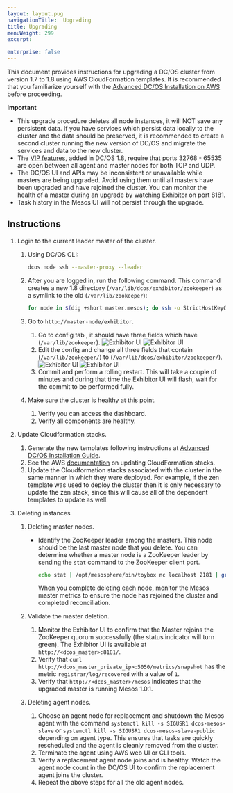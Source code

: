 ```yaml
---
layout: layout.pug
navigationTitle:  Upgrading
title: Upgrading
menuWeight: 299
excerpt:

enterprise: false
---
```


<!-- This source repo for this topic is https://github.com/dcos/dcos-docs -->


This document provides instructions for upgrading a DC/OS cluster from version 1.7 to 1.8 using AWS CloudFormation templates. It is recommended that you familiarize yourself with the [Advanced DC/OS Installation on AWS](/1.8/administration/installing/ent/cloud/aws/advanced/) before proceeding.

**Important**

- This upgrade procedure deletes all node instances, it will NOT save any persistent data.  If you have services which persist data locally to the cluster and the data should be preserved, it is recommended to create a second cluster running the new version of DC/OS and migrate the services and data to the new cluster.
- The [VIP features](/1.8/usage/service-discovery/load-balancing-vips/virtual-ip-addresses/), added in DC/OS 1.8, require that ports 32768 - 65535 are open between all agent and master nodes for both TCP and UDP.
- The DC/OS UI and APIs may be inconsistent or unavailable while masters are being upgraded. Avoid using them until all masters have been upgraded and have rejoined the cluster. You can monitor the health of a master during an upgrade by watching Exhibitor on port 8181.
- Task history in the Mesos UI will not persist through the upgrade.


## Instructions

1. Login to the current leader master of the cluster.
   1. Using DC/OS CLI:

      ```bash
      dcos node ssh --master-proxy --leader
      ```
   1. After you are logged in, run the following command. This command creates a new 1.8 directory (`/var/lib/dcos/exhibitor/zookeeper`) as a symlink to the old (`/var/lib/zookeeper`):

      ```bash
      for node in $(dig +short master.mesos); do ssh -o StrictHostKeyChecking=no $node "sudo mkdir -p /var/lib/dcos/exhibitor && sudo ln -s /var/lib/zookeeper /var/lib/dcos/exhibitor/zookeeper"; done
      ```

   1. Go to `http://master-node/exhibitor`.

      1. Go to config tab , it should have three fields which have (`/var/lib/zookeeper`).
        ![Exhibitor UI](/1.8/administration/installing/ent/cloud/aws/img/dcos-exhibitor-fields-before.png)
        ![Exhibitor UI](/1.8/administration/installing/ent/cloud/aws/img/dcos-exhibitor-fields-before-2.png)
      1. Edit the config and change all three fields that contain (`/var/lib/zookeeper/`) to (`/var/lib/dcos/exhibitor/zookeeper/`).
        ![Exhibitor UI](/1.8/administration/installing/ent/cloud/aws/img/dcos-exhibitor-fields-after.png)
        ![Exhibitor UI](/1.8/administration/installing/ent/cloud/aws/img/dcos-exhibitor-fields-after-2.png)
      1. Commit and perform a rolling restart. This will take a couple of minutes and during that time the Exhibitor UI will flash, wait for the commit to be performed fully.

   1. Make sure the cluster is healthy at this point.

      1. Verify you can access the dashboard.
      1. Verify all components are healthy.

1. Update Cloudformation stacks.
   1. Generate the new templates following instructions at [Advanced DC/OS Installation Guide][advanced-aws-custom].
   1. See the AWS [documentation](http://docs.aws.amazon.com/AWSCloudFormation/latest/UserGuide/using-cfn-updating-stacks-direct.html) on updating CloudFormation stacks.
   1.  Update the Cloudformation stacks associated with the cluster in the same manner in which they were deployed. For example, if the zen template was used to deploy the cluster then it is only necessary to update the zen stack, since this will cause all of the dependent templates to update as well.

1. Deleting instances
   1. Deleting master nodes.

      * Identify the ZooKeeper leader among the masters. This node should be the last master node that you delete. You can determine whether a master node is a ZooKeeper leader by sending the `stat` command to the ZooKeeper client port.

        ```bash
        echo stat | /opt/mesosphere/bin/toybox nc localhost 2181 | grep "Mode:"
        ```

        When you complete deleting each node, monitor the Mesos master metrics to ensure the node has rejoined the cluster and completed reconciliation.

   1. Validate the master deletion.

      1. Monitor the Exhibitor UI to confirm that the Master rejoins the ZooKeeper quorum successfully (the status indicator will turn green).  The Exhibitor UI is available at `http://<dcos_master>:8181/`.
      1. Verify that `curl http://<dcos_master_private_ip>:5050/metrics/snapshot` has the metric `registrar/log/recovered` with a value of `1`.
      1. Verify that `http://<dcos_master>/mesos` indicates that the upgraded master is running Mesos 1.0.1.


   1. Deleting agent nodes.

      1. Choose an agent node for replacement and shutdown the Mesos agent with the command `systemctl kill -s SIGUSR1 dcos-mesos-slave` or `systemctl kill -s SIGUSR1 dcos-mesos-slave-public` depending on agent type.
        This ensures that tasks are quickly rescheduled and the agent is cleanly removed from the cluster.
      1. Terminate the agent using AWS web UI or CLI tools.
      1. Verify a replacement agent node joins and is healthy. Watch the agent node count in the DC/OS UI to confirm the replacement agent joins the cluster.
      1. Repeat the above steps for all the old agent nodes.

[advanced-aws-custom]: /1.8/administration/installing/ent/cloud/aws/advanced/
